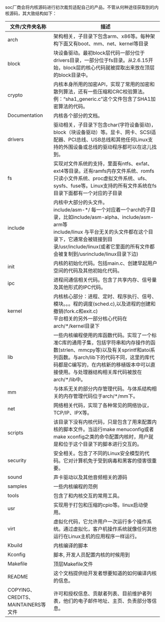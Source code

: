 soc厂商会将内核源码进行初次裁剪适配自己的产品，不管从何种途径获取到的内核源码，其大致结构如下：

| 文件/文件夹名称                     | 描述                                                         |
| ----------------------------------- | ------------------------------------------------------------ |
| arch                                | 架构相关，子目录下包含arm、x86等。每种架构下面又有boot、mm、net、kernel等目录 |
| block                               | 块设备驱动。最初block层代码一部分位于drivers目录，一部分位于fs目录。从2.6.15开始，block层的核心代码就被提取出来放在顶层的block目录中。 |
| crypto                              | 内核本身所用的加密API，实现了常用的加密和散列算法，还有一些压缩和CRC校验算法。例：“sha1_generic.c”这个文件包含了SHA1加密算法的代码。 |
| Documentation                       | 内核各个部分的文档。                                         |
| drivers                             | 驱动相关，子目录下包含char(字符设备驱动)，block（块设备驱动）等。显卡、网卡、SCSI适配器、PCI总线、USB总线和其他任何Linux支持的外围设备或总线的驱动程序都可以在这儿找到。 |
| fs                                  | 实现对文件系统的支持，里面有ntfs、exfat、ext4等目录。还有ramfs内存文件系统、romfs只读小文件系统、proc虚拟文件系统、ufs、sysfs、fuse等。Linux支持的所有文件系统在fs目录下面都有一个对应的子目录 |
| include                             | 内核中大部分的头文件。<br /> include/asm-*/ 每一个对应着一个arch的子目录，比如include/asm-alpha、include/asm-arm等<br />include/linux 与平台无关的头文件都在这个目录下，它通常会被链接到目录/usr/include/linux(或者它里面的所有文件都会被复制到/usrinclude/linux目录下边) |
| init                                | 内核的初始化代码。包括main.c、创建早起用户空间的代码及其他初始化代码。 |
| ipc                                 | 进程间通信相关代码。包含了共享内存、信号量及其他形式的IPC代码。 |
| kernel                              | 内核核心部分：进程、定时、程序执行、信号、模块。。。程的调度(sched.c),以及进程的创建和撤销(fork.c和exit.c)<br />平台相关的另外一部分核心代码在arch/*/kernel目录下 |
| lib                                 | 一些内核编程使用的库函数代码。实现了一个标准C库的通用子集，包括字符串和内存操作的函数(strlen、mmcpy等)以及有关sprintf和atoi系列函数。与arch/lib下的代码不同，这里的库代码都是C编写的，在内核新的移植版本中可以直接使用。与处理器结构相关库代码被放在arch/*/lib中。 |
| mm                                  | 与体系无关的部分内存管理代码。与体系结构相关的内存管理代码位于arch/*/mm下。 |
| net                                 | 网络相关代码，实现了各种常见的网络协议，TCP/IP、IPX等。      |
| scripts                             | 该目录下没有内核代码，只是包含了用来配置内核的脚本文件。当运行make menuconfig或者make xconfig之类的命令配置内核时，用户就是和位于这个目录下的脚本进行交互的。 |
| security                            | 安全相关。包含了不同的Linux安全模型的代码。它对计算机免于受到病毒和黑客的侵害很重要。 |
| sound                               | 声卡驱动以及其他音频相关的源码                               |
| samples                             | 一些内核编程的范例                                           |
| tools                               | 包含了和内核交互的常用工具。                                 |
| usr                                 | 实现用于打包和压缩的cpio等。linux启动使用。                  |
| virt                                | 虚拟化代码，它允许用户一次运行多个操作系统。通过虚拟化，客户机操作系统就像任何其他运行在Linux主机的应用程序一样运行。 |
| Kbuild                              | 内核编译的脚本                                               |
| Kconfig                             | 脚本, 开发人员配置内核的时候用到                             |
| Makefile                            | 顶层Makefile文件                                             |
| README                              | 这个文档提供给开发者想要知道的如何编译内核的信息。           |
| COPYING、CREDITS、MAINTAINERS等文件 | 许可和授权信息、贡献者列表、目前维护者列表，他们的电子邮件地址、主页、负责部分等信息。 |